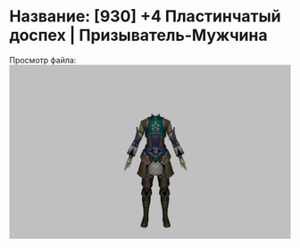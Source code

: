 # Название: [930] +4 Пластинчатый доспех | Призыватель-Мужчина

Просмотр файла:
![p080001.png](p080001.png)
